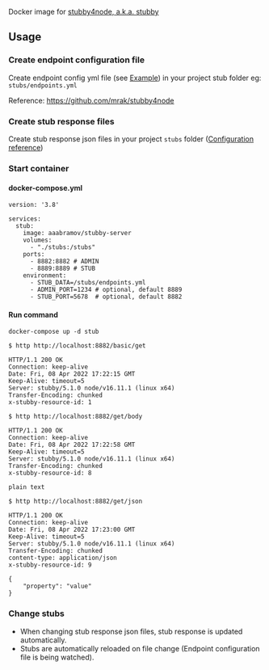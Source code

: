 Docker image for [stubby4node, a.k.a. stubby](https://github.com/mrak/stubby4node)

## Usage

### Create endpoint configuration file

Create endpoint config yml file (see [Example](https://github.com/mrak/stubby4node/blob/master/test/data/e2e.yaml)) in your project stub folder eg: `stubs/endpoints.yml`

Reference: https://github.com/mrak/stubby4node

### Create stub response files
Create stub response json files in your project `stubs` folder ([Configuration reference](https://github.com/mrak/stubby4node#endpoint-configuration))

### Start container

#### docker-compose.yml
```
version: '3.8'

services:
  stub:
    image: aaabramov/stubby-server
    volumes:
      - "./stubs:/stubs"
    ports:
      - 8882:8882 # ADMIN
      - 8889:8889 # STUB
    environment:
      - STUB_DATA=/stubs/endpoints.yml
      - ADMIN_PORT=1234 # optional, default 8889
      - STUB_PORT=5678  # optional, default 8882
```

#### Run command
```
docker-compose up -d stub

$ http http://localhost:8882/basic/get

HTTP/1.1 200 OK
Connection: keep-alive
Date: Fri, 08 Apr 2022 17:22:15 GMT
Keep-Alive: timeout=5
Server: stubby/5.1.0 node/v16.11.1 (linux x64)
Transfer-Encoding: chunked
x-stubby-resource-id: 1

$ http http://localhost:8882/get/body

HTTP/1.1 200 OK
Connection: keep-alive
Date: Fri, 08 Apr 2022 17:22:58 GMT
Keep-Alive: timeout=5
Server: stubby/5.1.0 node/v16.11.1 (linux x64)
Transfer-Encoding: chunked
x-stubby-resource-id: 8

plain text

$ http http://localhost:8882/get/json

HTTP/1.1 200 OK
Connection: keep-alive
Date: Fri, 08 Apr 2022 17:23:00 GMT
Keep-Alive: timeout=5
Server: stubby/5.1.0 node/v16.11.1 (linux x64)
Transfer-Encoding: chunked
content-type: application/json
x-stubby-resource-id: 9

{
    "property": "value"
}
```

### Change stubs

- When changing stub response json files, stub response is updated automatically.
- Stubs are automatically reloaded on file change (Endpoint configuration file is being watched).

 






